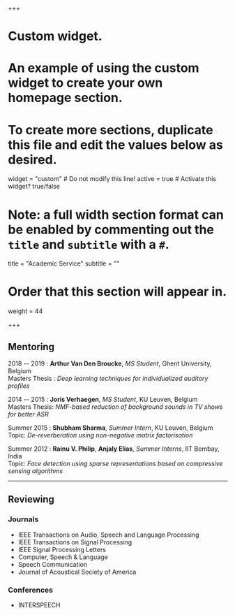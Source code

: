 +++
# Custom widget.
# An example of using the custom widget to create your own homepage section.
# To create more sections, duplicate this file and edit the values below as desired.
widget = "custom"  # Do not modify this line!
active = true  # Activate this widget? true/false

# Note: a full width section format can be enabled by commenting out the `title` and `subtitle` with a `#`.
title = "Academic Service"
subtitle = ""

# Order that this section will appear in.
weight = 44

+++
## Mentoring

2018 -- 2019 : **Arthur Van Den Broucke**, *MS Student*, Ghent University, Belgium     
Masters Thesis : *Deep learning techniques for individualized auditory profiles*

2014 -- 2015 : **Joris Verhaegen**, *MS Student*, KU Leuven, Belgium      
Masters Thesis: *NMF-based reduction of background sounds in TV shows for better ASR*

Summer 2015 : **Shubham Sharma**, *Summer Intern*, KU Leuven, Belgium      
Topic: *De-reverberation using non-negative matrix factorisation*

Summer 2012 : **Rainu V. Philip**, **Anjaly Elias**, *Summer Interns*, IIT Bombay, India      
Topic: *Face detection using sparse representations based on compressive sensing algorithms*     

---------------------------------------------------------------------------------------------

## Reviewing
### Journals

* IEEE Transactions on Audio, Speech and Language Processing
* IEEE Transactions on Signal Processing
* IEEE Signal Processing Letters
* Computer, Speech & Language
* Speech Communication
* Journal of Acoustical Society of America

### Conferences

* INTERSPEECH
